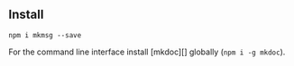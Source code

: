 ## Install

```
npm i mkmsg --save
```

For the command line interface install [mkdoc][] globally (`npm i -g mkdoc`).
